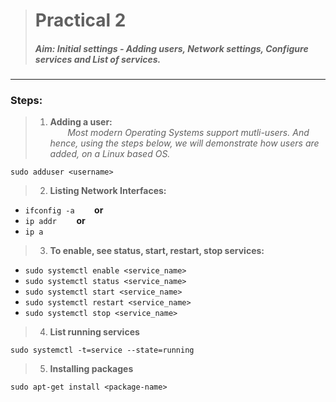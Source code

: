 > # **Practical 2**
> #####  Aim: Initial settings - Adding users, Network settings, Configure services and List of services.
---

### Steps:

> 1. **Adding a user:**  
&nbsp;&nbsp;&nbsp;&nbsp;&nbsp;&nbsp; *Most modern Operating Systems support mutli-users. And hence, using the steps below, we will demonstrate how users are added, 
on a Linux based OS.*
```
sudo adduser <username>
```

> 2. **Listing Network Interfaces:**  
* `ifconfig -a`
&nbsp;&nbsp;&nbsp;&nbsp;&nbsp;&nbsp; **or**
* `ip addr`
&nbsp;&nbsp;&nbsp;&nbsp;&nbsp;&nbsp; **or**
* `ip a`

> 3. **To enable, see status, start, restart, stop services:**
* `sudo systemctl enable <service_name>`
* `sudo systemctl status <service_name>`
* `sudo systemctl start <service_name>`
* `sudo systemctl restart <service_name>`
* `sudo systemctl stop <service_name>` 

> 4. **List running services**  
```
sudo systemctl -t=service --state=running
```

> 5. **Installing packages**  
```
sudo apt-get install <package-name>
```

